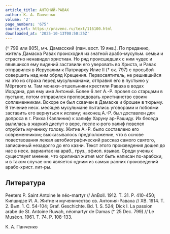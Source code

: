 ```yaml
---
article_title: АНТОНИЙ-РАВАХ
author: К. А. Панченко
volume: '2'
page_numbers: '675'
source_url: https://pravenc.ru/text/116100.html
downloaded_at: '2025-10-13T08:50:25Z'
---
```


(† 799 или 805), мч. Дамасский (пам. вост. 19 янв.). По преданию, житель Дамаска Равах происходил из знатной арабо-мусульм. семьи и страстно ненавидел христиан. Но ряд происшедших с ним чудес и явившихся ему видений заставили его уверовать во Христа, и Равах отправился в Иерусалим к Патриарху Илие II († ок. 797) с просьбой совершить над ним обряд Крещения. Первосвятитель, не решившийся на это из страха перед мусульманами, отправил его в пустыню у Мёртвого м. Там монахи-отшельники крестили Раваха в водах Иордана, дав ему имя Антоний. Более 6 лет А.-Р. провел со старцами в пустыне, потом отправился проповедовать христианство своим соплеменникам. Вскоре он был схвачен в Дамаске и брошен в тюрьму. В течение неск. месяцев мусульмане пытались уговорами и побоями заставить его вернуться к исламу; наконец А.-Р. был доставлен для допроса в г. Ракка (Каллиник) к халифу Харуну ар-Рашиду. Их беседа вылилась в жаркий диспут о вере, после к-рого халиф повелел отрубить мученику голову. Житие А.-Р. было составлено его современником; высказывалось предположение, что в основе повествования лежал автобиографический рассказ самого святого, записанный незадолго до его казни. Текст этого произведения дошел до нас в неск. вариантах на араб., груз., эфиоп. языках. Среди ученых существует мнение, что оригинал жития мог быть написан по-арабски, и в таком случае оно является одним из самых ранних произведений арабо-христ. лит-ры.

## Литература

Peeters P. Saint Antoine le néo-martyr // AnBoll. 1912. T. 31. P. 410-450; Кипшидзе И. А. Житие и мученичество св. Антония-Раваха // ХВ. 1914. Т. 2. Вып. 1. С. 54-104; Graf. Geschichte. Bd. 1. S. 524; Dick I. La passion arabe de St. Antoine Ruwah, néomartyr de Damas († 25 Dec. 799) // Le Muséon. 1961. T. 74. P. 108-133.

К. А. Панченко
